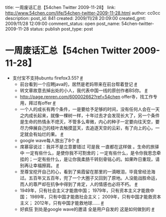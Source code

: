 title: 一周废话汇总【54chen Twitter 2009-11-28】
link: http://www.54chen.com/life/54chen-twitter-2009-11-28.html
author: cc0cc
description: 
post_id: 841
created: 2009/11/28 20:09:00
created_gmt: 2009/11/28 12:09:00
comment_status: open
post_name: 54chen-twitter-2009-11-28
status: publish
post_type: post

# 一周废话汇总【54chen Twitter 2009-11-28】

* 支付宝不支持ubuntu firefox3.55? [#](http://twitter.com/54chen/statuses/5998517185)
  * 前台看到一个应聘java的，居然是老妈带来在前台帮着登记 [#](http://twitter.com/54chen/statuses/6037384540)
  * 转文章故意去掉出处的小人，我代表中国一线的原创作者BS你。 [#](http://twitter.com/54chen/statuses/6038809159)
  * <http://page.renren.com/600002662?ref=54chen> offer寺，找工作专用，拜过有offer [#](http://twitter.com/54chen/statuses/6040211076)
  * 一个人的成长有两个条件，一是要给予足够的时间，没有任何人会在一天之内成长起来，就像一棵树一样，十年过去才会发现长大了，另一个条件是生命的热情永不熄灭，不管多么卑微，内心的种子一定要向往天空，要尽力伸展自己的枝叶去触摸蓝天，去追逐天空的云彩，有了向上的心，一定就会有灿烂的果。 [#](http://twitter.com/54chen/statuses/6045283054)
  * google wave每人放出了8个 [#](http://twitter.com/54chen/statuses/6069424873)
  * 席慕容说过：我并不是立意要错过 可是我 一直都在这样做 。生命的旅驿中 一定有些什么，是使你我不可割舍的；一定有些什么，是令你我思念牵挂的；一定有些什么，是让你我柔肠千转刻骨铭心的。如果昨日重现，请别再让幸福擦肩。 [#](http://twitter.com/54chen/statuses/6074926459)
  * 至尊宝挖开自己的心，看到了紫霞留在那里的一滴眼泪，毕竟曾经沧海过。五百年又五百年，兜了一个大圈子又回到了原地。人没能战胜命运，而人的尊严却在抗争中得到了肯定，人的情感也必将不朽。 [#](http://twitter.com/54chen/statuses/6076823445)
  * 1949年，只有社会主义才能救中国； 1979年，只有资本主义才能救中国； 1989年，只有中国才能救社会主义； 2009年，只有中国才能救资本主义； 2012年，只有中国才能救地球…… [#](http://twitter.com/54chen/statuses/6099921378)
  * 好疯狂 到处是google wave的邀请 全是用户自发的 这是如何做到的 [#](http://twitter.com/54chen/statuses/6108741323)